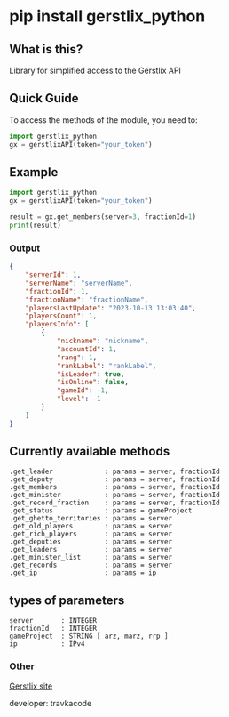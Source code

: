 # pip install gerstlix_python

## What is this? ##
Library for simplified access to the Gerstlix API

## Quick Guide ##
To access the methods of the module, you need to:
```py
import gerstlix_python
gx = gerstlixAPI(token="your_token")
```

## Example ##
```py
import gerstlix_python
gx = gerstlixAPI(token="your_token")

result = gx.get_members(server=3, fractionId=1)
print(result)
```
### Output ###
```json
{
    "serverId": 1, 
    "serverName": "serverName", 
    "fractionId": 1, 
    "fractionName": "fractionName", 
    "playersLastUpdate": "2023-10-13 13:03:40", 
    "playersCount": 1, 
    "playersInfo": [
        {
            "nickname": "nickname", 
            "accountId": 1, 
            "rang": 1, 
            "rankLabel": "rankLabel", 
            "isLeader": true, 
            "isOnline": false, 
            "gameId": -1, 
            "level": -1
        }
    ]
}
```

## Currently available methods ##
```
.get_leader             : params = server, fractionId
.get_deputy             : params = server, fractionId
.get_members            : params = server, fractionId
.get_minister           : params = server, fractionId
.get_record_fraction    : params = server, fractionId
.get_status             : params = gameProject
.get_ghetto_territories : params = server
.get_old_players        : params = server
.get_rich_players       : params = server
.get_deputies           : params = server
.get_leaders            : params = server
.get_minister_list      : params = server
.get_records            : params = server
.get_ip                 : params = ip
```
## types of parameters ##
```
server       : INTEGER
fractionId   : INTEGER
gameProject  : STRING [ arz, marz, rrp ]
ip           : IPv4
```
### Other ###
[Gerstlix site](https://gerstlix.com/)

developer: travkacode